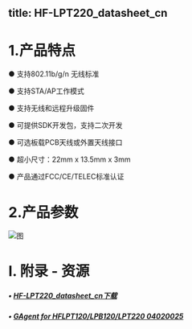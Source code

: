 title: HF-LPT220_datasheet_cn
---

# 1.产品特点

●  支持802.11b/g/n 无线标准

●  支持STA/AP工作模式

●  支持无线和远程升级固件

●  可提供SDK开发包，支持二次开发

●  可选板载PCB天线或外置天线接口

●  超小尺寸：22mm x 13.5mm x 3mm

●  产品通过FCC/CE/TELEC标准认证

# 2.产品参数

![图](http://docs.gizwits.com/assets/zh-cn/module_source/HF/LPT220/1.png)

# I. 附录 - 资源

##### • [HF-LPT220_datasheet_cn下载](http://docs.gizwits.com/assets/pdf/HF-LPT220_User_Manual.zip)

##### • [GAgent for HFLPT120/LPB120/LPT220 04020025](http://goms-1251025085.cosgz.myqcloud.com/GAgent_00HFB120&00HFT120&00HFT220_04020025_17082110-1503557904310.zip)